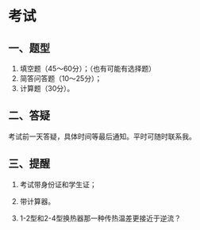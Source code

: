 # 考试

## 一、题型

1. 填空题（45～60分）；（也有可能有选择题）
2. 简答问答题（10～25分）；
3. 计算题（30分）。

## 二、答疑

考试前一天答疑，具体时间等最后通知。平时可随时联系我。

## 三、提醒

1. 考试带身份证和学生证；
2. 带计算器。



1. 1-2型和2-4型换热器那一种传热温差更接近于逆流？

   